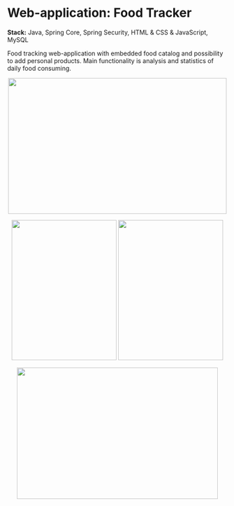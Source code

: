 # Web-application: Food Tracker
**Stack:** Java, Spring Core, Spring Security, HTML & CSS & JavaScript, MySQL

Food tracking web-application with embedded food catalog and possibility to add personal products. Main functionality is analysis and statistics of daily food consuming. 

<p align="center">
  <img width="500" height="310" src="https://github.com/A1ishka/foodtracker/assets/100873237/cd1d233d-0202-446d-a4f5-bf4f57ee9cb7">
</p>
<p align="center">
  <img width="240" height="320" src="https://github.com/A1ishka/foodtracker/assets/100873237/0b8a9772-d83d-4060-a911-e3f6c89d51e3">
  <img width="240" height="320" src="https://github.com/A1ishka/foodtracker/assets/100873237/2ac08f9f-2e98-4d2b-b475-f8c133d84ebc">
</p>
<p align="center">
  <img width="460" height="300" src="https://github.com/A1ishka/foodtracker/assets/100873237/4f83988b-aaf9-4bf7-a665-46b64e5b506a">
</p>
